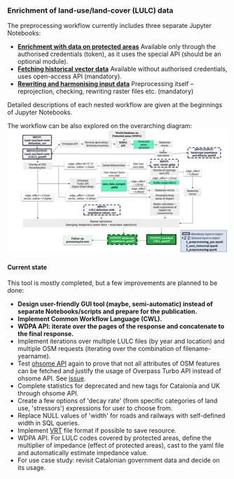 ### Enrichment of land-use/land-cover (LULC) data
The preprocessing workflow currently includes three separate Jupyter Notebooks:

- **[Enrichment with data on protected areas](1_protected_areas/1_preprocessing_pas.ipynb)**
Available only through the authorised credentials (token), as it uses the special API (should be an optional module).
- **[Fetching historical vector data](2_osm_historical.ipynb)**
Available without authorised credentials, uses open-access API (mandatory).
- **[Rewriting and harmonising input data](3_preprocessing.ipynb)**
Preprocessing itself – reprojection, checking, rewriting raster files etc. (mandatory)

Detailed descriptions of each nested workflow are given at the beginnings of Jupyter Notebooks.

The workflow can be also explored on the overarching diagram:![diagram](visualisation/workflow.png)

#### Current state

This tool is mostly completed, but a few improvements are planned to be done:

- **Design user-friendly GUI tool (maybe, semi-automatic) instead of separate Notebooks/scripts and prepare for the publication.**
- **Implement Common Workflow Language (CWL).**
- **WDPA API: iterate over the pages of the response and concatenate to the final response.**
- Implement iterations over multiple LULC files (by year and location) and multiple OSM requests (iterating over the combination of filename-yearname).
- Test [ohsome API](https://docs.ohsome.org/ohsome-api/v1/) again to prove that not all attributes of OSM features can be fetched and justify the usage of Overpass Turbo API instead of ohsome API. See [issue](https://github.com/GIScience/ohsome-api/issues/332).
- Complete statistics for deprecated and new tags for Catalonia and UK through ohsome API.
- Create a few options of 'decay rate' (from specific categories of land use, 'stressors') expressions for user to choose from.
- Replace NULL values of 'width' for roads and railways with self-defined width in SQL queries.
- Implement [VRT](https://gdal.org/en/latest/drivers/raster/vrt.html) file format if possible to save resource.
- WDPA API. For LULC codes covered by protected areas, define the multiplier of impedance (effect of protected areas), cast to the yaml file and automatically estimate impedance value.
- For use case study: revisit Catalonian government data and decide on its usage.
